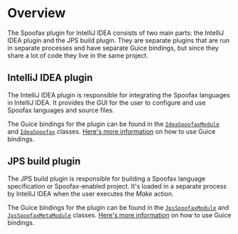 # Overview
The Spoofax plugin for IntelliJ IDEA consists of two main parts: the IntelliJ
IDEA plugin and the JPS build plugin. They are separate plugins that are run
in separate processes and have separate Guice bindings, but since they share
a lot of code they live in the same project.



## IntelliJ IDEA plugin
The IntelliJ IDEA plugin is responsible for integrating the Spoofax languages
in IntelliJ IDEA. It provides the GUI for the user to configure and use Spoofax
languages and source files.

The Guice bindings for the plugin can be found in the [`IdeaSpoofaxModule`][1]
and [`IdeaSpoofax`][2] classes. [Here's more information][5] on how to use Guice
bindings.



## JPS build plugin
The JPS build plugin is responsible for building a Spoofax language
specification or Spoofax-enabled project. It's loaded in a separate process
by IntelliJ IDEA when the user executes the _Make_ action.

The Guice bindings for the plugin can be found in the [`JpsSpoofaxModule`][1]
and [`JpsSpoofaxMetaModule`][2] classes. [Here's more information][5] on how to
use Guice bindings.


[1]: https://github.com/metaborg/spoofax-intellij/blob/develop/org.metaborg.intellij/src/main/java/org/metaborg/intellij/idea/IdeaSpoofaxModule.java
[2]: https://github.com/metaborg/spoofax-intellij/blob/develop/org.metaborg.intellij/src/main/java/org/metaborg/intellij/idea/IdeaSpoofaxMetaModule.java
[3]: https://github.com/metaborg/spoofax-intellij/blob/develop/org.metaborg.intellij/src/main/java/org/metaborg/intellij/jps/JpsSpoofaxModule.java
[4]: https://github.com/metaborg/spoofax-intellij/blob/develop/org.metaborg.intellij/src/main/java/org/metaborg/intellij/jps/JpsSpoofaxMetaModule.java
[5]: bindings.md
